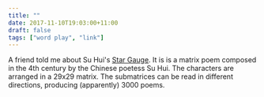 ```yaml
---
title: ""
date: 2017-11-10T19:03:00+11:00
draft: false
tags: ["word play", "link"]
---
```

A friend told me about Su Hui's [Star Gauge](https://en.wikipedia.org/wiki/Star_Gauge). It is is a matrix poem composed in the 4th century by the Chinese poetess Su Hui. The characters are arranged in a 29x29 matrix. The submatrices can be read in different directions, producing (apparently) 3000 poems. 
